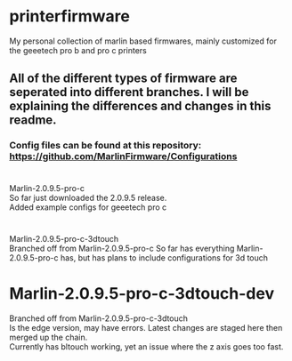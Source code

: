 # printerfirmware
My personal collection of marlin based firmwares, mainly customized for the geeetech pro b and pro c printers

## All of the different types of firmware are seperated into different branches. I will be explaining the differences and changes in this readme.

### Config files can be found at this repository: https://github.com/MarlinFirmware/Configurations


#

Marlin-2.0.9.5-pro-c  
So far just downloaded the 2.0.9.5 release.  
Added example configs for geeetech pro c

#

Marlin-2.0.9.5-pro-c-3dtouch  
Branched off from Marlin-2.0.9.5-pro-c
So far has everything Marlin-2.0.9.5-pro-c has, but has plans to include configurations for 3d touch

# Marlin-2.0.9.5-pro-c-3dtouch-dev
Branched off from Marlin-2.0.9.5-pro-c-3dtouch  
Is the edge version, may have errors. Latest changes are staged here then merged up the chain.  
Currently has bltouch working, yet an issue where the z axis goes too fast.
